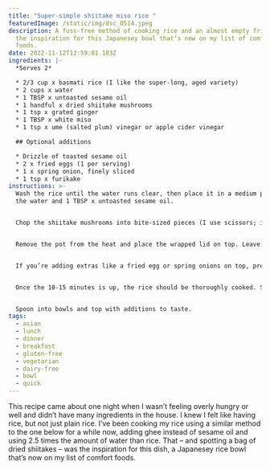 ```yaml
---
title: "Super-simple shiitake miso rice "
featuredImage: /static/img/dsc_0514.jpeg
description: A fuss-free method of cooking rice and an almost empty fridge were
  the inspiration for this Japanesey bowl that’s now on my list of comfort
  foods.
date: 2022-11-12T12:59:01.183Z
ingredients: |-
  *Serves 2*

  * 2/3 cup x basmati rice (I like the super-long, aged variety)
  * 2 cups x water 
  * 1 TBSP x untoasted sesame oil 
  * 1 handful x dried shiitake mushrooms 
  * 1 tsp x grated ginger
  * 1 TBSP x white miso
  * 1 tsp x ume (salted plum) vinegar or apple cider vinegar 

  ## Optional additions

  * Drizzle of toasted sesame oil 
  * 2 x fried eggs (1 per serving) 
  * 1 x spring onion, finely sliced 
  * 1 tsp x furikake
instructions: >-
  Wash the rice until the water runs clear, then place it in a medium pot with
  the water and 1 TBSP x untoasted sesame oil. 


  Chop the shiitake mushrooms into bite-sized pieces (I use scissors; it’s easier than with a knife) and add them to the pot with the rice and water. Bring to the boil, then reduce to a steady simmer over a medium heat with the lid off until the water has evaporated, stirring frequently to avoid the rice sticking to the bottom of the pot. Wrap the lid of the pot in a clean tea towel and keep nearby until the water has evaporated. 


  Remove the pot from the heat and place the wrapped lid on top. Leave to stand for about 10-15 minutes. 


  If you’re adding extras like a fried egg or spring onions on top, prepare them while the rice is standing. 


  Once the 10-15 minutes is up, the rice should be thoroughly cooked. Stir in the grated ginger, miso paste and vinegar until well combined. Taste and tweak the flavour if necessary, adding a dash more ginger, miso or vinegar as desired. 


  Spoon into bowls and top with additions to taste.
tags:
  - asian
  - lunch
  - dinner
  - breakfast
  - gluten-free
  - vegetarian
  - dairy-free
  - bowl
  - quick
---
```

This recipe came about one night when I wasn’t feeling overly hungry or well and didn’t have many ingredients in the house. I knew I felt like having rice, but not just plain rice. I’ve been cooking my rice using a similar method to the one below for a while now, adding ghee instead of sesame oil and using 2.5 times the amount of water than rice. That – and spotting a bag of dried shiitakes – was the inspiration for this dish, a Japanesey rice bowl that’s now on my list of comfort foods.